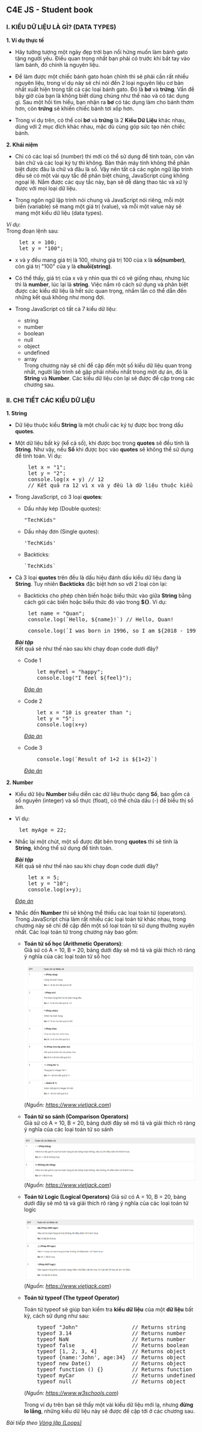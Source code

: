 ## C4E JS - Student book

### I. KIỂU DỮ LIỆU LÀ GÌ? (DATA TYPES)
**1. Ví dụ thực tế**
<!-- -   Hãy tưởng tượng một ngày đẹp trời bạn đến gặp bác sĩ để khám, bạn mong đợi sẽ mang về nhà một đơn thuốc phù hợp về căn bệnh mà mình đang mắc phải.

-   Trước hết, bác sĩ sẽ phải xác định căn bệnh của bạn để kê những loại thuốc thích hợp. Ngoài ra bác sĩ cũng sẽ hỏi bạn thêm về những kiểu dị ứng mà bạn có thể mắc phải, từ đó chỉnh sửa đơn thuốc phù hợp hơn.

-   Trong ví dụ trên, có thể coi cơ thể của bạn là **dữ liệu**(data), căn bệnh bạn đang mắc phải là **kiểu dữ liệu**(data types), và bác sĩ chính là lập trình viên.

-   Khi đã xác định được loại bệnh của bạn, bác sĩ mới có thể kê đơn thuốc. Nếu như không biết được bạn đang mắc phải bệnh gì, sẽ rất khó để bác sĩ có thể kê cho bạn những loại thuốc phù hợp. Nói cách khác, "kê đơn thuốc phù hợp" chính là **tìm ra giải pháp giải quyết vấn đề**, nhờ xác định được loại bệnh của bạn mà bác sĩ có thể làm điều này một cách dễ dàng. -->

-   Hãy tưởng tượng một ngày đẹp trời bạn nổi hứng muốn làm bánh gato tặng người yêu. Điều quan trọng nhất bạn phải có trước khi bắt tay vào làm bánh, đó chính là nguyên liệu.


-   Để làm được một chiếc bánh gato hoàn chỉnh thì sẽ phải cần rất nhiều nguyên liệu, trong ví dụ này sẽ chỉ nói đến 2 loại nguyên liệu cơ bản nhất xuất hiện trong tất cả các loại bánh gato. Đó là **bơ** và **trứng**. Vấn đề bây giờ của bạn là không biết dùng chúng như thế nào và có tác dụng gì. Sau một hồi tìm hiểu, bạn nhận ra **bơ** có tác dụng làm cho bánh thơm hơn, còn **trứng** sẽ khiến chiếc bánh tơi xốp hơn.

-   Trong ví dụ trên, có thể coi **bơ** và **trứng** là 2 **Kiểu Dữ Liệu** khác nhau, dùng với 2 mục đích khác nhau, mặc dù cùng góp sức tạo nên chiếc bánh.
<!-- -   Giả sử trong nhà bếp của bạn đã có đầy đủ tất cả các loại nguyên liệu để có thể tạo ra chiếc bánh, nhưng vấn đề bây giờ của bạn là không biết phải chọn cụ thể thứ nguyên liệu nào trong số một vài nguyên liệu tương đương nhau. Chúng ta sẽ lấy một vài ví dụ về những nguyên liệu cơ bản nhất, luôn xuất hiện trong bất kỳ chiếc bánh gato nào:

    -   Trong tất cả các loại **bột**, bạn phải chọn bột mỳ, chứ không thể là bột chiên giòn hay một loại bột nào khác.

    -   Giữa muối và nước mắm, gọi chung là **gia vị mặn**, bạn phải chọn muối.

    -   Bạn không thể lấy dầu hào để thay thế cho dầu ăn được, mặc dù chúng đều là **dầu**. -->

<!-- -   Trong ví dụ trên, có thể coi **bột**, **gia vị mặn** hay **dầu** là **Dữ Liệu**, **bột mỳ**, **muối** và **dầu ăn** là **Kiểu Dữ Liệu (Data Types)**. Khi đã có trong tay đủ các nguyên liệu cần thiết, bạn đã có thể bắt tay vào làm bánh. Nói cách khác, khi đã xác định được **Kiểu** của **Dữ Liệu**, bạn hoàn toàn có thể yên tâm để bắt đầu làm việc với chúng.

    *Nguồn:https://www.quora.com* -->

**2. Khái niệm**  

-   Chỉ có các loại số (number) thì mới có thể sử dụng để tính toán, còn văn bản chữ và các loại ký tự thì không. Bản thân máy tính không thể phân biệt được đâu là chữ và đâu là số. Vậy nên tất cả các ngôn ngữ lập trình đều sẽ có một vài quy tắc để phân biệt chúng, JavaScript cũng không ngoại lệ. Nắm được các quy tắc này, bạn sẽ dễ dàng thao tác và xử lý được với mọi loại dữ liệu.

-   Trong ngôn ngữ lập trình nói chung và JavaScript nói riêng, mỗi một biến (variable) sẽ mang một giá trị (value), và mỗi một value này sẽ mang một kiểu dữ liệu (data types).

*Ví dụ*:  
Trong đoạn lệnh sau:
<pre>
    let x = 100;
    let y = "100";
</pre>
-   x và y đều mang giá trị là 100, nhưng giá trị 100 của x là **số(number)**, còn giá trị "100" của y là **chuỗi(string)**.

-   Có thể thấy, giá trị của x và y nhìn qua thì có vẻ giống nhau, nhưng lúc thì là **number**, lúc lại là **string**. Việc nắm rõ cách sử dụng và phân biệt được các kiểu dữ liệu là hết sức quan trọng, nhầm lẫn có thể dẫn đến những kết quả không như mong đợi.

-   Trong JavaScript có tất cả 7 kiểu dữ liệu:
    -   string
    -   number
    -   boolean
    -   null
    -   object
    -   undefined
    -   array  
Trong chương này sẽ chỉ đề cập đến một số kiểu dữ liệu quan trọng nhất, người lập trình sẽ gặp phải nhiều nhất trong một dự án, đó là **String** và **Number**. Các kiểu dữ liệu còn lại sẽ được đề cập trong các chương sau.

### II. CHI TIẾT CÁC KIỂU DỮ LIỆU
**1. String**
-   Dữ liệu thuộc kiểu **String** là một chuỗi các ký tự được bọc trong dấu **quotes**. 
-   Một dữ liệu bất kỳ (kể cả số), khi được bọc trong **quotes** sẽ đều tính là **String**. Như vậy, nếu **Số** khi được bọc vào **quotes** sẽ không thể sử dụng để tính toán. Ví dụ:  
    <pre>
        let x = "1";
        let y = "2";
        console.log(x + y) // 12
        // Kết quả ra 12 vì x và y đều là dữ liệu thuộc kiểu String, nên phép cộng là hành động nối String, không phải là phép cộng trong toán học.
    </pre>

-   Trong JavaScript, có 3 loại **quotes**:
    -   Dấu nháy kép (Double quotes): 
        <pre>"TechKids"</pre>
    -   Dấu nháy đơn (Single quotes):
        <pre>'TechKids'</pre>
    -   Backticks:
        <pre>`TechKids`</pre>
-   Cả 3 loại **quotes** trên đều là dấu hiệu đánh dấu kiểu dữ liệu đang là **String**. Tuy nhiên **Backticks** đặc biệt hơn so với 2 loại còn lại:
    -   Backticks cho phép chèn biến hoặc biểu thức vào giữa **String** bằng cách gói các biến hoặc biểu thức đó vào trong **${}**. Ví dụ:  
    <pre>
        let name = "Quan";
        console.log(`Hello, ${name}!`) // Hello, Quan!
    </pre>
    <pre>
        console.log(`I was born in 1996, so I am ${2018 - 1996} years old.`) // I was born in 1996, so I am 22 years old.
    </pre>

    <i>**Bài tập**</i>  
    Kết quả sẽ như thế nào sau khi chạy đoạn code dưới đây?
    -   Code 1
        <pre>
            let myFeel = "happy";
            console.log("I feel ${feel}");
        </pre>
        *[Đáp án](result-1.md)*

    -   Code 2
        <pre>
            let x = "10 is greater than ";
            let y = "5";
            console.log(x+y)
        </pre>
        *[Đáp án](result-2.md)*

    -   Code 3
        <pre>
            console.log(`Result of 1+2 is ${1+2}`)
        </pre>
        *[Đáp án](result-3.md)*

    
**2. Number**
-   Kiểu dữ liệu **Number** biểu diễn các dữ liệu thuộc dạng **Số**, bao gồm cả số nguyên (integer) và số thực (float), có thể chứa dấu (-) để biểu thị số âm. 

-   Ví dụ:  
<pre>
    let myAge = 22;
</pre>

-   Nhắc lại một chút, một số được đặt bên trong **quotes** thì sẽ tính là **String**, không thể sử dụng để tính toán.  

    <i>**Bài tập**</i>  
    Kết quả sẽ như thế nào sau khi chạy đoạn code dưới đây?
    <pre>
        let x = 5;
        let y = "10";
        console.log(x+y);
    </pre>
    *[Đáp án](result-4.md)*

-   Nhắc đến **Number** thì sẽ không thể thiếu các loại toán tử (operators). Trong JavaScript chia làm rất nhiều các loại toán tử khác nhau, trong chương này sẽ chỉ đề cập đến một số loại toán tử sử dụng thường xuyên nhất. Các loại toán tử trong chương này bao gồm:

    -   **Toán tử số học (Arithmetic Operators)**:  
        Giả sử có A = 10, B = 20, bảng dưới đây sẽ mô tả và giải thích rõ ràng ý nghĩa của các loại toán tử số học

        ![Data-Type-Arithmetic](../images/data_types/data_types_arithmetic.png)  
        (*Nguồn: https://www.vietjack.com*)


    -   **Toán tử so sánh (Comparison Operators)**  
        Giả sử có A = 10, B = 20, bảng dưới đây sẽ mô tả và giải thích rõ ràng ý nghĩa của các loại toán tử so sánh

        ![Data-Type-Comparison](../images/data_types/data_types_comparison_2.png)  
        (*Nguồn: https://www.vietjack.com*)

    -   **Toán tử Logic (Logical Operators)**
        Giả sử có A = 10, B = 20, bảng dưới đây sẽ mô tả và giải thích rõ ràng ý nghĩa của các loại toán tử logic  

        ![Data-Type-Logic](../images/data_types/data_types_logical.png)  
        (*Nguồn: https://www.vietjack.com*)

    -   **Toán tử typeof (The typeof Operator)**  
        
        Toán tử typeof sẽ giúp bạn kiểm tra **kiểu dữ liệu** của một **dữ liệu** bất kỳ, cách sử dụng như sau:
        <pre>
            typeof "John"                 // Returns string 
            typeof 3.14                   // Returns number
            typeof NaN                    // Returns number
            typeof false                  // Returns boolean
            typeof [1, 2, 3, 4]           // Returns object
            typeof {name:'John', age:34}  // Returns object
            typeof new Date()             // Returns object
            typeof function () {}         // Returns function
            typeof myCar                  // Returns undefined (if myCar is not declared)
            typeof null                   // Returns object
        </pre>  
        (*Nguồn: https://www.w3schools.com*)
        
        Trong ví dụ trên bạn sẽ thấy một vài kiểu dữ liệu mới lạ, nhưng **đừng lo lắng**, những kiểu dữ liệu này sẽ được đề cập tới ở các chương sau.  

*Bài tiếp theo [Vòng lặp (Loops)](../loops/loops.md)*
    





